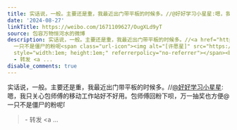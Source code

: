 ```yaml
---
title: 实话说，一般。主要还是重，我最近出门带平板的时候多。//@好好学习小星星:嗯，我只关心包师傅的移动工作站好不好用。包师傅回粉下呗，万一抽奖也方便@ 一只不是...
date: '2024-08-27'
linkTitle: https://weibo.com/1671109627/OugXLd9yT
source: 包容万物恒河水的微博
description: 实话说，一般。主要还是重，我最近出门带平板的时候多。//<a href="https://weibo.com/n/%E5%A5%BD%E5%A5%BD%E5%AD%A6%E4%B9%A0%E5%B0%8F%E6%98%9F%E6%98%9F">@好好学习小星星</a>:嗯，我只关心包师傅的移动工作站好不好用。包师傅回粉下呗，万一抽奖也方便@
  一只不是僵尸的粉呢<span class="url-icon"><img alt="[许愿星]" src="https://face.t.sinajs.cn/t4/appstyle/expression/ext/normal/a8/2022_WishingStar_org.png"
  style="width:1em; height:1em;" referrerpolicy="no-referrer"></span><br><blockquote>
  - 转发 <a ...
disable_comments: true
---
```

实话说，一般。主要还是重，我最近出门带平板的时候多。//<a href="https://weibo.com/n/%E5%A5%BD%E5%A5%BD%E5%AD%A6%E4%B9%A0%E5%B0%8F%E6%98%9F%E6%98%9F">@好好学习小星星</a>:嗯，我只关心包师傅的移动工作站好不好用。包师傅回粉下呗，万一抽奖也方便@ 一只不是僵尸的粉呢<span class="url-icon"><img alt="[许愿星]" src="https://face.t.sinajs.cn/t4/appstyle/expression/ext/normal/a8/2022_WishingStar_org.png" style="width:1em; height:1em;" referrerpolicy="no-referrer"></span><br><blockquote> - 转发 <a ...